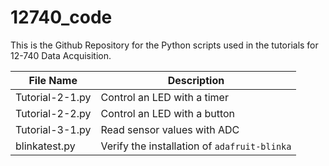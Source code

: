 # 12740_code
This is the Github Repository for the Python scripts used in the tutorials for 12-740 Data Acquisition. 

| **File Name**     | **Description**|
| ----------------- | ---------------------|
|  Tutorial-2-1.py  | Control an LED with a timer|       
|  Tutorial-2-2.py  | Control an LED with a button|
|  Tutorial-3-1.py  | Read sensor values with ADC|
|  blinkatest.py    | Verify the installation of `adafruit-blinka`|

